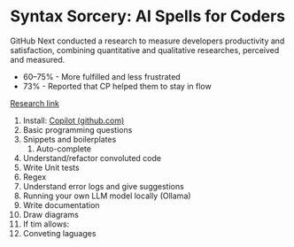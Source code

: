 # **Syntax Sorcery: AI Spells for Coders**

GitHub Next conducted a research to measure developers productivity and satisfaction, combining quantitative and qualitative researches, perceived and measured.

- 60–75% - More fulfilled and less frustrated
- 73% - Reported that CP helped them to stay in flow

[Research link](https://github.blog/2022-09-07-research-quantifying-github-copilots-impact-on-developer-productivity-and-happiness/)

1.  Install: [Copilot (github.com)](https://github.com/settings/copilot)
2.  Basic programming questions
3.  Snippets and boilerplates
    1.  Auto-complete
4.  Understand/refactor convoluted code
5.  Write Unit tests
6.  Regex
7.  Understand error logs and give suggestions
8.  Running your own LLM model locally (Ollama)
9.  Write documentation
10. Draw diagrams
11. If tim allows:
12. Conveting laguages

